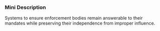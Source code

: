 ### Mini Description

Systems to ensure enforcement bodies remain answerable to their mandates while preserving their independence from improper influence.
